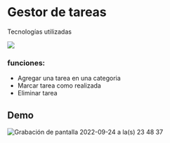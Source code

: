 # Gestor de tareas

Tecnologías utilizadas

 <img src="https://img.shields.io/badge/Swift-FA7343?style=for-the-badge&logo=swift&logoColor=white" style="max-width: 100%;">

### funciones:
- Agregar una tarea en una categoria
- Marcar tarea como realizada
- Eliminar tarea
           
## Demo

![Grabación de pantalla 2022-09-24 a la(s) 23 48 37](https://user-images.githubusercontent.com/72414242/192126094-4ae6e34e-1550-4d15-a188-fb7df296defb.gif)
